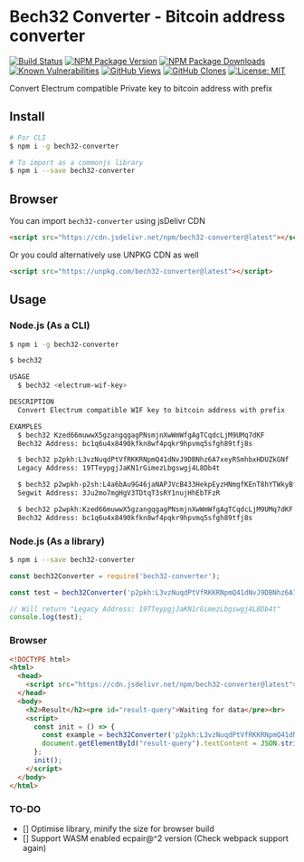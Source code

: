 # Bech32 Converter - Bitcoin address converter

[![Build Status](https://github.com/ayanamitech/bech32-converter/actions/workflows/build.yml/badge.svg)](https://github.com/ayanamitech/bech32-converter/actions)
[![NPM Package Version](https://img.shields.io/npm/v/bech32-converter.svg)](https://npmjs.org/package/bech32-converter)
[![NPM Package Downloads](https://img.shields.io/npm/dm/bech32-converter.svg)](https://npmjs.org/package/bech32-converter)
[![Known Vulnerabilities](https://snyk.io/test/github/ayanamitech/bech32-converter/badge.svg?style=flat-square)](https://snyk.io/test/github/ayanamitech/bech32-converter)
[![GitHub Views](https://img.shields.io/badge/dynamic/json?color=green&label=Views&query=uniques&url=https://github.com/ayanamitech/node-github-repo-stats/blob/main/data/ayanamitech/bech32-converter/views.json?raw=True&logo=github)](https://github.com/ayanamitech/bech32-converter)
[![GitHub Clones](https://img.shields.io/badge/dynamic/json?color=success&label=Clone&query=uniques&url=https://github.com/ayanamitech/node-github-repo-stats/blob/main/data/ayanamitech/bech32-converter/clone.json?raw=True&logo=github)](https://github.com/ayanamitech/bech32-converter)
[![License: MIT](https://img.shields.io/badge/License-MIT-blue.svg?style=flat-square)](https://opensource.org/licenses/MIT)

Convert Electrum compatible Private key to bitcoin address with prefix

## Install

```bash
# For CLI
$ npm i -g bech32-converter

# To import as a commonjs library
$ npm i --save bech32-converter
```

## Browser

You can import `bech32-converter` using jsDelivr CDN

```html
<script src="https://cdn.jsdelivr.net/npm/bech32-converter@latest"></script>
```

Or you could alternatively use UNPKG CDN as well

```html
<script src="https://unpkg.com/bech32-converter@latest"></script>
```

## Usage

### Node.js (As a CLI)

```bash
$ npm i -g bech32-converter
```

```bash
$ bech32

USAGE
  $ bech32 <electrum-wif-key>

DESCRIPTION
  Convert Electrum compatible WIF key to bitcoin address with prefix

EXAMPLES
  $ bech32 Kzed66muwwX5gzangqgagPNsmjnXwWmWfgAgTCqdcLjM9UMq7dKF
  Bech32 Address: bc1q6u4x8490kfkn8wf4pqkr9hpvmq5sfgh89tfj8s

  $ bech32 p2pkh:L3vzNuqdPtVfRKKRNpmQ41dNvJ9DBNhz6A7xeyRSmhbxHDUZkGNf
  Legacy Address: 19TTeypgjJaKN1rGimezLbgswgj4L8Db4t

  $ bech32 p2wpkh-p2sh:L4a6bAu9G46jaNAPJVcB433HekpEyzHNmgfKEnT8hYTWkyBfhrrZ
  Segwit Address: 3Ju2mo7mgHgV3TDtqT3sRY1nujHhEbTFzR

  $ bech32 p2wpkh:Kzed66muwwX5gzangqgagPNsmjnXwWmWfgAgTCqdcLjM9UMq7dKF
  Bech32 Address: bc1q6u4x8490kfkn8wf4pqkr9hpvmq5sfgh89tfj8s
```

### Node.js (As a library)

```bash
$ npm i --save bech32-converter
```

```js
const bech32Converter = require('bech32-converter');

const test = bech32Converter('p2pkh:L3vzNuqdPtVfRKKRNpmQ41dNvJ9DBNhz6A7xeyRSmhbxHDUZkGNf');

// Will return "Legacy Address: 19TTeypgjJaKN1rGimezLbgswgj4L8Db4t"
console.log(test);
```

### Browser

```html
<!DOCTYPE html>
<html>
  <head>
    <script src="https://cdn.jsdelivr.net/npm/bech32-converter@latest"></script>
  </head>
  <body>
    <h2>Result</h2><pre id="result-query">Waiting for data</pre><br>
    <script>
      const init = () => {
        const example = bech32Converter('p2pkh:L3vzNuqdPtVfRKKRNpmQ41dNvJ9DBNhz6A7xeyRSmhbxHDUZkGNf');
        document.getElementById("result-query").textContent = JSON.stringify(example, undefined, 2);
      };
      init();
    </script>
  </body>
</html>
```

### TO-DO

- [] Optimise library, minify the size for browser build
- [] Support WASM enabled ecpair@^2 version (Check webpack support again)
